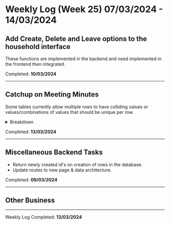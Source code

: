 # Weekly Log (Week 25) 07/03/2024 - 14/03/2024

## Add Create, Delete and Leave options to the household interface
These functions are implemented in the backend and need implemented in the frontend then integrated.

Completed: **10/03/2024**  

---

## Catchup on Meeting Minutes
Some tables currently allow multiple rows to have colliding values or values/combinations of values that should be unique per row.
<details>
	<summary>Breakdown</summary>
	<ul>
		<li>Client Meeting 1</li>
		<li>Team Meeting 24</li>
		<li>Team Meeting 25</li>
	</ul>
</details>

Completed: **13/03/2024**

---

## Miscellaneous Backend Tasks
- Return newly created id's on creation of rows in the database.
- Update routes to new page & data architecture.

Completed: **09/03/2024**

---

## Other Business

---

Weekly Log Completed: **13/03/2024**  